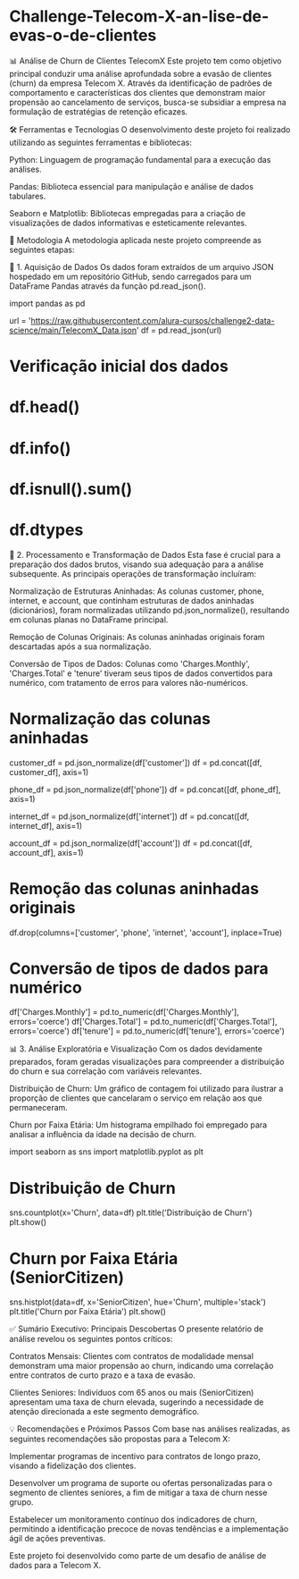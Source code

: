 # Challenge-Telecom-X-an-lise-de-evas-o-de-clientes
📊 Análise de Churn de Clientes TelecomX
Este projeto tem como objetivo principal conduzir uma análise aprofundada sobre a evasão de clientes (churn) da empresa Telecom X. Através da identificação de padrões de comportamento e características dos clientes que demonstram maior propensão ao cancelamento de serviços, busca-se subsidiar a empresa na formulação de estratégias de retenção eficazes.

🛠️ Ferramentas e Tecnologias
O desenvolvimento deste projeto foi realizado utilizando as seguintes ferramentas e bibliotecas:

Python: Linguagem de programação fundamental para a execução das análises.

Pandas: Biblioteca essencial para manipulação e análise de dados tabulares.

Seaborn e Matplotlib: Bibliotecas empregadas para a criação de visualizações de dados informativas e esteticamente relevantes.

🚀 Metodologia
A metodologia aplicada neste projeto compreende as seguintes etapas:

📌 1. Aquisição de Dados
Os dados foram extraídos de um arquivo JSON hospedado em um repositório GitHub, sendo carregados para um DataFrame Pandas através da função pd.read_json().

import pandas as pd

url = 'https://raw.githubusercontent.com/alura-cursos/challenge2-data-science/main/TelecomX_Data.json'
df = pd.read_json(url)
# Verificação inicial dos dados
# df.head()
# df.info()
# df.isnull().sum()
# df.dtypes

🔧 2. Processamento e Transformação de Dados
Esta fase é crucial para a preparação dos dados brutos, visando sua adequação para a análise subsequente. As principais operações de transformação incluíram:

Normalização de Estruturas Aninhadas: As colunas customer, phone, internet, e account, que continham estruturas de dados aninhadas (dicionários), foram normalizadas utilizando pd.json_normalize(), resultando em colunas planas no DataFrame principal.

Remoção de Colunas Originais: As colunas aninhadas originais foram descartadas após a sua normalização.

Conversão de Tipos de Dados: Colunas como 'Charges.Monthly', 'Charges.Total' e 'tenure' tiveram seus tipos de dados convertidos para numérico, com tratamento de erros para valores não-numéricos.

# Normalização das colunas aninhadas
customer_df = pd.json_normalize(df['customer'])
df = pd.concat([df, customer_df], axis=1)

phone_df = pd.json_normalize(df['phone'])
df = pd.concat([df, phone_df], axis=1)

internet_df = pd.json_normalize(df['internet'])
df = pd.concat([df, internet_df], axis=1)

account_df = pd.json_normalize(df['account'])
df = pd.concat([df, account_df], axis=1)

# Remoção das colunas aninhadas originais
df.drop(columns=['customer', 'phone', 'internet', 'account'], inplace=True)

# Conversão de tipos de dados para numérico
df['Charges.Monthly'] = pd.to_numeric(df['Charges.Monthly'], errors='coerce')
df['Charges.Total'] = pd.to_numeric(df['Charges.Total'], errors='coerce')
df['tenure'] = pd.to_numeric(df['tenure'], errors='coerce')

📊 3. Análise Exploratória e Visualização
Com os dados devidamente preparados, foram geradas visualizações para compreender a distribuição do churn e sua correlação com variáveis relevantes.

Distribuição de Churn: Um gráfico de contagem foi utilizado para ilustrar a proporção de clientes que cancelaram o serviço em relação aos que permaneceram.

Churn por Faixa Etária: Um histograma empilhado foi empregado para analisar a influência da idade na decisão de churn.

import seaborn as sns
import matplotlib.pyplot as plt

# Distribuição de Churn
sns.countplot(x='Churn', data=df)
plt.title('Distribuição de Churn')
plt.show()

# Churn por Faixa Etária (SeniorCitizen)
sns.histplot(data=df, x='SeniorCitizen', hue='Churn', multiple='stack')
plt.title('Churn por Faixa Etária')
plt.show()

✅ Sumário Executivo: Principais Descobertas
O presente relatório de análise revelou os seguintes pontos críticos:

Contratos Mensais: Clientes com contratos de modalidade mensal demonstram uma maior propensão ao churn, indicando uma correlação entre contratos de curto prazo e a taxa de evasão.

Clientes Seniores: Indivíduos com 65 anos ou mais (SeniorCitizen) apresentam uma taxa de churn elevada, sugerindo a necessidade de atenção direcionada a este segmento demográfico.

💡 Recomendações e Próximos Passos
Com base nas análises realizadas, as seguintes recomendações são propostas para a Telecom X:

Implementar programas de incentivo para contratos de longo prazo, visando a fidelização dos clientes.

Desenvolver um programa de suporte ou ofertas personalizadas para o segmento de clientes seniores, a fim de mitigar a taxa de churn nesse grupo.

Estabelecer um monitoramento contínuo dos indicadores de churn, permitindo a identificação precoce de novas tendências e a implementação ágil de ações preventivas.

Este projeto foi desenvolvido como parte de um desafio de análise de dados para a Telecom X.
